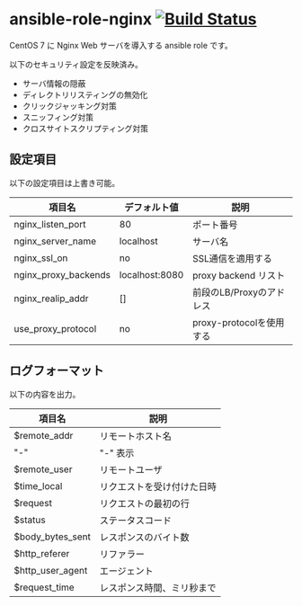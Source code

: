 # ansible-role-nginx [![Build Status](https://travis-ci.org/izumimatsuo/ansible-role-nginx.svg?branch=master)](https://travis-ci.org/izumimatsuo/ansible-role-nginx)

CentOS 7 に Nginx Web サーバを導入する ansible role です。

以下のセキュリティ設定を反映済み。

- サーバ情報の隠蔽
- ディレクトリリスティングの無効化
- クリックジャッキング対策
- スニッフィング対策
- クロスサイトスクリプティング対策

## 設定項目

以下の設定項目は上書き可能。

| 項目名            | デフォルト値 | 説明                     |
| ----------------- | ------------ | ------------------------ |
| nginx_listen_port | 80           | ポート番号                |
| nginx_server_name | localhost    | サーバ名                  |
| nginx_ssl_on      | no           | SSL通信を適用する          |
| nginx_proxy_backends | localhost:8080 | proxy backend リスト |
| nginx_realip_addr | []           | 前段のLB/Proxyのアドレス |
| use_proxy_protocol | no          | proxy-protocolを使用する |

## ログフォーマット

以下の内容を出力。

| 項目名           | 説明                       |
| ---------------- | -------------------------- |
| $remote_addr     | リモートホスト名           |
| "-"              | "-" 表示                   |
| $remote_user     | リモートユーザ             |
| $time_local      | リクエストを受け付けた日時 |
| $request         | リクエストの最初の行       |
| $status          | ステータスコード           |
| $body_bytes_sent | レスポンスのバイト数       |
| $http_referer    | リファラー                 |
| $http_user_agent | エージェント               |
| $request_time    | レスポンス時間、ミリ秒まで |
